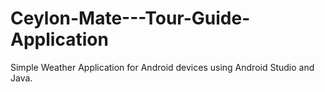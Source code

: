 # Ceylon-Mate---Tour-Guide-Application
Simple Weather Application for Android devices using Android Studio and Java.
